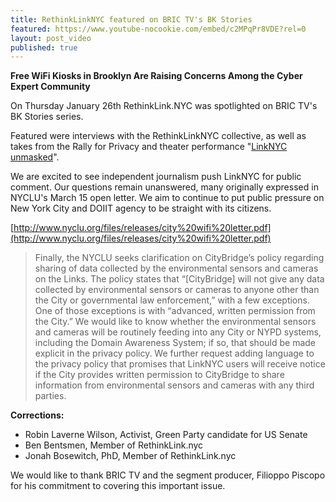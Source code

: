 ```yaml
---
title: RethinkLinkNYC featured on BRIC TV's BK Stories 
featured: https://www.youtube-nocookie.com/embed/c2MPqPr8VDE?rel=0
layout: post_video
published: true
---
```



**Free WiFi Kiosks in Brooklyn Are Raising Concerns Among the Cyber Expert Community**

On Thursday January 26th  RethinkLink.NYC was spotlighted on BRIC TV's BK Stories series.

Featured were interviews with the RethinkLinkNYC collective, as well as takes from the Rally for Privacy and theater performance "[LinkNYC unmasked]( http://rethinklink.nyc/2017/01/12/rally-for-privacy.html)".

We are excited to see independent journalism push LinkNYC for public
comment.  Our questions remain unanswered, many originally expressed
in NYCLU's March 15 open letter. We aim to continue to put public pressure on New York City and DOIIT agency to be straight with its citizens. 

[http://www.nyclu.org/files/releases/city%20wifi%20letter.pdf](http://www.nyclu.org/files/releases/city%20wifi%20letter.pdf)

> Finally, the NYCLU seeks clarification on CityBridge’s policy regarding sharing of data
> collected by the environmental sensors and cameras on the Links. The policy states that
> “[CityBridge] will not give any data collected by environmental sensors or cameras to anyone
> other than the City or governmental law enforcement,” with a few exceptions. One of those
> exceptions is with “advanced, written permission from the City.” We would like to know
> whether the environmental sensors and cameras will be routinely feeding into any City or NYPD
> systems, including the Domain Awareness System; if so, that should be made explicit in the
> privacy policy. We further request adding language to the privacy policy that promises that
> LinkNYC users will receive notice if the City provides written permission to CityBridge to share
> information from environmental sensors and cameras with any third parties. 

<p/>

**Corrections:**

- Robin Laverne Wilson, Activist, Green Party candidate for US Senate
- Ben Bentsmen, Member of RethinkLink.nyc
- Jonah Bosewitch, PhD, Member of RethinkLink.nyc


We would like to thank BRIC TV and the segment producer, Filioppo Piscopo for his commitment to covering this important issue.




